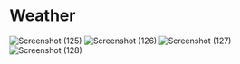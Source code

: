 # Weather
![Screenshot (125)](https://github.com/Shivam1456/Weather/assets/127660326/bf2a0828-d0a6-4ba5-9bfe-9af3f7d76432)
![Screenshot (126)](https://github.com/Shivam1456/Weather/assets/127660326/07292fd4-0df4-4ee3-b8b8-aad3bdddf1fe)
![Screenshot (127)](https://github.com/Shivam1456/Weather/assets/127660326/cf3e9397-1317-448b-b410-67237758661c)
![Screenshot (128)](https://github.com/Shivam1456/Weather/assets/127660326/e192a9ab-4455-4f59-8d66-42d82cba18af)
